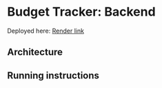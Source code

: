 # Budget Tracker: Backend

Deployed here: [Render link](https://budget-tracker-5hqr.onrender.com/spending)

## Architecture

## Running instructions